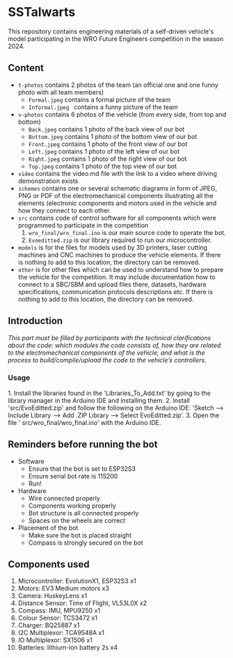 # SSTalwarts

This repository contains engineering materials of a self-driven vehicle's model participating in the WRO Future Engineers competition in the season 2024.

## Content

- `t-photos` contains 2 photos of the team (an official one and one funny photo with all team members)
  - `Formal.jpeg` contains a formal picture of the team
  - `Informal.jpeg ` contains a funny picture of the team
- `v-photos` contains 6 photos of the vehicle (from every side, from top and bottom)
  - `Back.jpeg` contains 1 photo of the back view of our bot
  - `Bottom.jpeg` contains 1 photo of the bottom view of our bot
  - `Front.jpeg` contains 1 photo of the front view of our bot
  - `Left.jpeg` contains 1 photo of the left view of our bot
  - `Right.jpeg` contains 1 photo of the right view of our bot
  - `Top.jpeg` contains 1 photo of the top view of our bot
- `video` contains the video.md file with the link to a video where driving demonstration exists
- `schemes` contains one or several schematic diagrams in form of JPEG, PNG or PDF of the electromechanical components illustrating all the elements (electronic components and motors used in the vehicle and how they connect to each other.
- `src` contains code of control software for all components which were programmed to participate in the competition
  1. `wro_final/wro_final.ino` is our main source code to operate the bot.
  2. `Evoeditted.zip` is our library required to run our microcontroller.
- `models` is for the files for models used by 3D printers, laser cutting machines and CNC machines to produce the vehicle elements. If there is nothing to add to this location, the directory can be removed.
- `other` is for other files which can be used to understand how to prepare the vehicle for the competition. It may include documentation how to connect to a SBC/SBM and upload files there, datasets, hardware specifications, communication protocols descriptions etc. If there is nothing to add to this location, the directory can be removed.

## Introduction

_This part must be filled by participants with the technical clarifications about the code: which modules the code consists of, how they are related to the electromechanical components of the vehicle, and what is the process to build/compile/upload the code to the vehicle’s controllers._

### Usage

1.⁠ ⁠Install the libraries found in the 'Libraries_To_Add.txt' by going to the library manager in the Arduino IDE and installing them.
2.⁠ ⁠Install 'src/EvoEditted.zip' and follow the following on the Arduino IDE: 'Sketch --> Include Library --> Add .ZIP Library --> Select EvoEditted.zip'.
3.⁠ ⁠Open the file ' src/wro_final/wro_final.ino' with the Arduino IDE.

## Reminders before running the bot

- Software
  - Ensure that the bot is set to ESP32S3
  - Ensure serial bot rate is 115200
  - Run!
- Hardware
  - Wire connected properly
  - Components working properly
  - Bot structure is all connected properly
  - Spaces on the wheels are correct
- Placement of the bot
  - Make sure the bot is placed straight
  - Compass is strongly secured on the bot

## Components used

1. Microcontroller: EvolutionX1, ESP32S3 x1
2. Motors: EV3 Medium motors x3
3. Camera: HuskeyLens x1
4. Distance Sensor: Time of Flight, VL53L0X x2
5. Compass: IMU, MPU9250 x1
6. Colour Sensor: TCS3472 x1
7. Charger: BQ25887 x1
8. I2C Multiplexor: TCA9548A x1
9. IO Multiiplexor: SX1506 x1
10. Batteries: lithium-ion battery 2s x4









